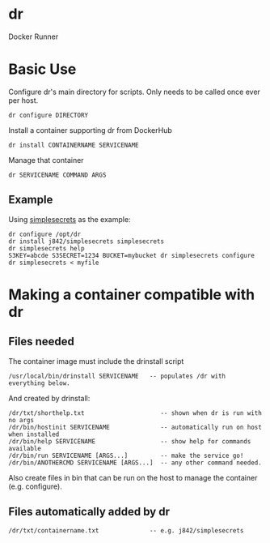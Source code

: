 # dr
Docker Runner

# Basic Use

Configure dr's main directory for scripts. Only needs to be called once ever per host.
```
dr configure DIRECTORY
```

Install a container supporting dr from DockerHub
```
dr install CONTAINERNAME SERVICENAME
```

Manage that container
```
dr SERVICENAME COMMAND ARGS
```

## Example
Using [simplesecrets](https://github.com/j842/docker-simplesecrets) as the example:
```
dr configure /opt/dr
dr install j842/simplesecrets simplesecrets
dr simplesecrets help
S3KEY=abcde S3SECRET=1234 BUCKET=mybucket dr simplesecrets configure
dr simplesecrets < myfile
```

# Making a container compatible with dr

## Files needed

The container image must include the drinstall script
```
/usr/local/bin/drinstall SERVICENAME   -- populates /dr with everything below.
```

And created by drinstall:
```
/dr/txt/shorthelp.txt                     -- shown when dr is run with no args
/dr/bin/hostinit SERVICENAME              -- automatically run on host when installed
/dr/bin/help SERVICENAME                  -- show help for commands available
/dr/bin/run SERVICENAME [ARGS...]         -- make the service go!
/dr/bin/ANOTHERCMD SERVICENAME [ARGS...]  -- any other command needed.
```
Also create files in bin that can be run on the host to manage the container (e.g. configure).

## Files automatically added by dr

```
/dr/txt/containername.txt              -- e.g. j842/simplesecrets 
```